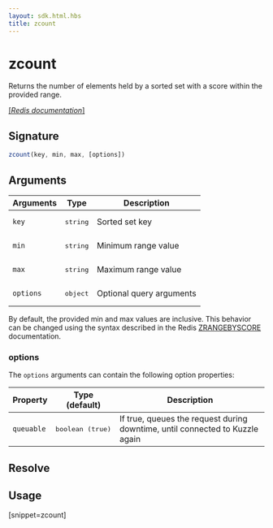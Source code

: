 ```yaml
---
layout: sdk.html.hbs
title: zcount
---
```


# zcount

Returns the number of elements held by a sorted set with a score within the provided range.

[[_Redis documentation_]](https://redis.io/commands/zcount)

## Signature

```js
zcount(key, min, max, [options])
```

## Arguments

| Arguments    | Type    | Description |
|--------------|---------|-------------|
| `key` | <pre>string</pre> | Sorted set key |
| `min` | <pre>string</pre> | Minimum range value |
| `max` | <pre>string</pre> | Maximum range value |
| ``options`` | <pre>object</pre> | Optional query arguments |

By default, the provided min and max values are inclusive. This behavior can be changed using the syntax described in the Redis [ZRANGEBYSCORE](https://redis.io/commands/zrangebyscore#exclusive-intervals-and-infinity) documentation.

### options

The `options` arguments can contain the following option properties:

| Property   | Type (default)   | Description                       |
| ---------- | ------- | --------------------------------- |
| `queuable` | <pre>boolean (true)</pre> | If true, queues the request during downtime, until connected to Kuzzle again |

## Resolve

## Usage

[snippet=zcount]
